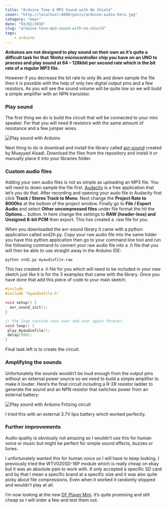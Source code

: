 ```yaml
---
title: "Arduino Tone & MP3 Sound with No Shield"
cover: "http://localhost:8000/posts/arduino-audio-hero.jpg"
category: "moar"
date: "03/02/2016"
slug: "arduino-tone-mp3-sound-with-no-shield"
tags:
    - arduino
---
```


**Arduinos are not designed to play sound on their own as it’s quite a difficult task for that 16mhz microcontroller chip you have on an UNO to process and play sound at 64 – 128kbit per second rate which is the bit rate of a regular MP3 file.**

However if you decrease the bit rate to only 8k and down sample the file then it is possible with the help of only two digital output pins and a few resistors. As you will see the sound volume will be quite low so we will build a simple amplifier with an NPN transistor.

### Play sound

The first thing we do is build the circuit that will be connected to your mini speaker. For that you will need 6 resistors with the same amount of resistance and a few jumper wires.

![Play sound with Arduino](http://localhost:8000/posts/arduino-audio.jpg)

Next thing to do is download and install the library called [avr-sound](https://github.com/muayyad-alsadi/avr_sound) created by Muayyad Alsadi. Download the files from the repository and install it or manually place it into your libraries folder.

### Custom audio files

Adding your own audio files is not as simple as uploading an MP3 file. You will need to down sample the file first. [Audacity](http://audacityteam.org/) is a free application that let’s you do that. After recording and opening your audo file in Audacity first click **Track / Stereo Track to Mono**. Next change the **Project Rate to 8000hz** at the bottom of the project window. Finally go to **File / Export Audio** and select **Other uncompressed files** under file format the hit the **Options...** button. In here change the settings to **RAW (header-less) and Unsigned 8-bit PCM** then export. This has created a .raw file for you.

When you downloaded the avr-sound library it came with a python application called snd2h.py. Copy your raw audio file into the same folder you have this python application then go to your command line tool and run the following command to convert your raw audio file into a .h file that you will then be able to use straight away in the Arduino IDE:

`python snd2.py myaudiofile.raw`

This has created a .h file for you which will need to be included in your new sketch just like it is for the 3 examples that came with the library. Once you have done that add this piece of code to your main sketch:

``` c
#include 
#include “myaudiofile.h"

void setup() {
  avr_sound_init();
}

// the loop routine runs over and over again forever:
void loop() {
 play_myaudiofile();
 delay(500);
}
```

Final task left is to create the circuit.

### Amplifying the sounds

Unfortunately the sounds wouldn’t be loud enough from the output pins without an external power source so we need to build a simple amplifier to make it louder. Here’s the final circuit including a R-2R resistor ladder to generate the sound and an NPN resistor that switches power from an external battery:

![Play sound with Arduino Fritzing circuit](http://localhost:8000/posts/arduino-play-sound-amplified.jpg)

I tried this with an external 3.7V lipo battery which worked perfectly.

### Further improvements

Audio quality is obviously not amazing so I wouldn’t use this for human voice or music but might be perfect for simple sound effects, buzzes or tunes.

I unfortunately wanted this for human voice so I will have to keep looking. I previously tried the WTV020SD-16P module which is really cheap on ebay but it was an absolute pain to work with. It only accepted a specific SD card and by that I mean a specific brand at a specific size and it was also quite picky about file compressions. Even when it worked it randomly stopped and wouldn’t play at all.

I’m now looking at the new [DF Player Mini](http://www.dfrobot.com/index.php?route=product/product&product_id=1121). It’s quite promising and still cheap so I will order a few and test them out.